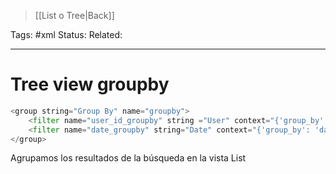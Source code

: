 > [[List o Tree|Back]]

Tags: #xml
Status: 
Related: 

___

# Tree view groupby

```python
<group string="Group By" name="groupby">  
    <filter name="user_id_groupby" string ="User" context="{'group_by': 'user_id'}"/>  
    <filter name="date_groupby" string="Date" context="{'group_by': 'date'}"/>  
</group>
```

Agrupamos los resultados de la búsqueda en la vista List